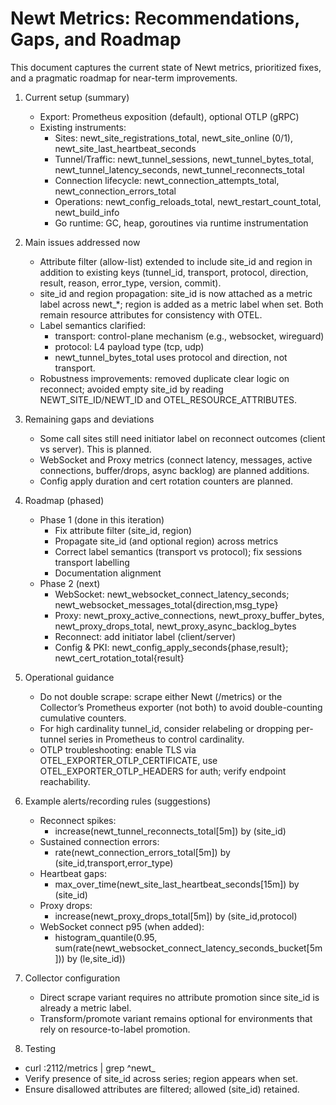 # Newt Metrics: Recommendations, Gaps, and Roadmap

This document captures the current state of Newt metrics, prioritized fixes, and a pragmatic roadmap for near-term improvements.

1) Current setup (summary)

   - Export: Prometheus exposition (default), optional OTLP (gRPC)
   - Existing instruments:
     - Sites: newt_site_registrations_total, newt_site_online (0/1), newt_site_last_heartbeat_seconds
     - Tunnel/Traffic: newt_tunnel_sessions, newt_tunnel_bytes_total, newt_tunnel_latency_seconds, newt_tunnel_reconnects_total
     - Connection lifecycle: newt_connection_attempts_total, newt_connection_errors_total
     - Operations: newt_config_reloads_total, newt_restart_count_total, newt_build_info
     - Go runtime: GC, heap, goroutines via runtime instrumentation

2) Main issues addressed now

   - Attribute filter (allow-list) extended to include site_id and region in addition to existing keys (tunnel_id, transport, protocol, direction, result, reason, error_type, version, commit).
   - site_id and region propagation: site_id is now attached as a metric label across newt_*; region is added as a metric label when set. Both remain resource attributes for consistency with OTEL.
   - Label semantics clarified:
     - transport: control-plane mechanism (e.g., websocket, wireguard)
     - protocol: L4 payload type (tcp, udp)
     - newt_tunnel_bytes_total uses protocol and direction, not transport.
   - Robustness improvements: removed duplicate clear logic on reconnect; avoided empty site_id by reading NEWT_SITE_ID/NEWT_ID and OTEL_RESOURCE_ATTRIBUTES.

3) Remaining gaps and deviations

   - Some call sites still need initiator label on reconnect outcomes (client vs server). This is planned.
   - WebSocket and Proxy metrics (connect latency, messages, active connections, buffer/drops, async backlog) are planned additions.
   - Config apply duration and cert rotation counters are planned.

4) Roadmap (phased)

   - Phase 1 (done in this iteration)
     - Fix attribute filter (site_id, region)
     - Propagate site_id (and optional region) across metrics
     - Correct label semantics (transport vs protocol); fix sessions transport labelling
     - Documentation alignment
   - Phase 2 (next)
     - WebSocket: newt_websocket_connect_latency_seconds; newt_websocket_messages_total{direction,msg_type}
     - Proxy: newt_proxy_active_connections, newt_proxy_buffer_bytes, newt_proxy_drops_total, newt_proxy_async_backlog_bytes
     - Reconnect: add initiator label (client/server)
     - Config & PKI: newt_config_apply_seconds{phase,result}; newt_cert_rotation_total{result}

5) Operational guidance

   - Do not double scrape: scrape either Newt (/metrics) or the Collector’s Prometheus exporter (not both) to avoid double-counting cumulative counters.
   - For high cardinality tunnel_id, consider relabeling or dropping per-tunnel series in Prometheus to control cardinality.
   - OTLP troubleshooting: enable TLS via OTEL_EXPORTER_OTLP_CERTIFICATE, use OTEL_EXPORTER_OTLP_HEADERS for auth; verify endpoint reachability.

6) Example alerts/recording rules (suggestions)

   - Reconnect spikes:
     - increase(newt_tunnel_reconnects_total[5m]) by (site_id)
   - Sustained connection errors:
     - rate(newt_connection_errors_total[5m]) by (site_id,transport,error_type)
   - Heartbeat gaps:
     - max_over_time(newt_site_last_heartbeat_seconds[15m]) by (site_id)
   - Proxy drops:
     - increase(newt_proxy_drops_total[5m]) by (site_id,protocol)
   - WebSocket connect p95 (when added):
     - histogram_quantile(0.95, sum(rate(newt_websocket_connect_latency_seconds_bucket[5m])) by (le,site_id))

7) Collector configuration

   - Direct scrape variant requires no attribute promotion since site_id is already a metric label.
   - Transform/promote variant remains optional for environments that rely on resource-to-label promotion.

8) Testing

- curl :2112/metrics | grep ^newt_
- Verify presence of site_id across series; region appears when set.
- Ensure disallowed attributes are filtered; allowed (site_id) retained.

